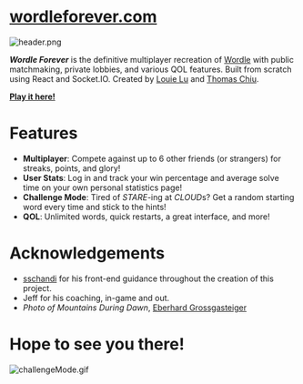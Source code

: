 # [wordleforever.com](https://www.wordleforever.com)

<img src="../assets/header.png" alt="header.png" />

**_Wordle Forever_** is the definitive multiplayer recreation of [Wordle](https://www.nytimes.com/games/wordle/index.html) with public matchmaking, private lobbies, and various QOL features. Built from scratch using React and Socket.IO. Created by [Louie Lu](https://github.com/louieluuu) and [Thomas Chiu](https://github.com/tomchiu19).

**[Play it here!](https://www.wordleforever.com)**

# Features

- **Multiplayer**: Compete against up to 6 other friends (or strangers) for streaks, points, and glory!
- **User Stats**: Log in and track your win percentage and average solve time on your own personal statistics page!
- **Challenge Mode**: Tired of _STARE_-ing at *CLOUD*s? Get a random starting word every time and stick to the hints!
- **QOL**: Unlimited words, quick restarts, a great interface, and more!

# Acknowledgements

- [sschandi](https://github.com/sschandi) for his front-end guidance throughout the creation of this project.
- Jeff for his coaching, in-game and out.
- _Photo of Mountains During Dawn_, [Eberhard Grossgasteiger](https://www.pexels.com/@eberhardgross/)

# Hope to see you there!

<img src="../assets/challengeMode.gif" alt="challengeMode.gif" />
